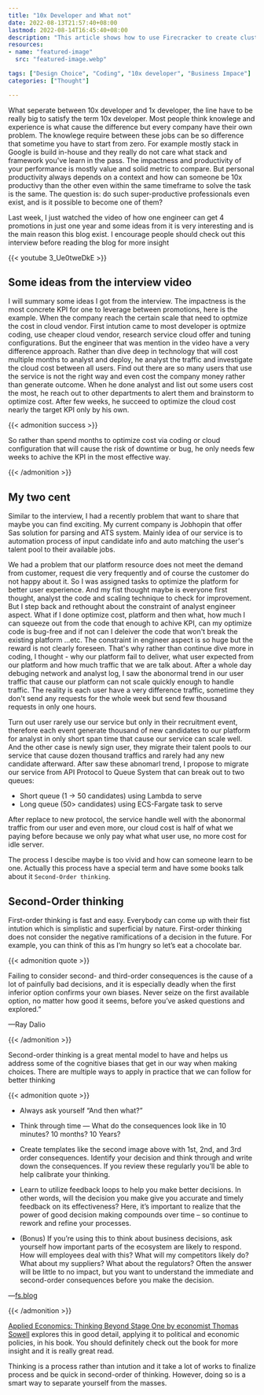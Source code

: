 ```yaml
---
title: "10x Developer and What not"
date: 2022-08-13T21:57:40+08:00
lastmod: 2022-08-14T16:45:40+08:00
description: "This article shows how to use Firecracker to create cluster VMs with container."
resources:
- name: "featured-image"
  src: "featured-image.webp"

tags: ["Design Choice", "Coding", "10x developer", "Business Impace"]
categories: ["Thought"]

---
```


What seperate between 10x developer and 1x developer, the line have to be really big to satisfy the term 10x developer. Most people think knowlege and experience is what cause the difference but every company have their own problem. The knowlege require between these jobs can be so difference that sometime you have to start from zero. For example mostly stack in Google is build in-house and they really do not care what stack and framework you've learn in the pass. The impactness and productivity of your performance is mostly value and solid metric to compare. But personal productivity always depends on a context and how can someone be 10x productivy than the other even within the same timeframe to solve the task is the same. The question is: do such super-productive professionals even exist, and is it possible to become one of them?

<!--more-->

Last week, I just watched the video of how one engineer can get 4 promotions in just one year and some ideas from it is very interesting and is the main reason this blog exist. I encourage people should check out this interview before reading the blog for more insight

{{< youtube 3_Ue0tweDkE >}}

## Some ideas from the interview video

I will summary some ideas I got from the interview. The impactness is the most concrete KPI for one to leverage between promotions, here is the example.
When the company reach the certain scale that need to optmize the cost in cloud vendor. First intution came to most developer is optmize coding, use cheaper cloud vendor, research service cloud offer and tuning configurations. But the engineer that was mention in the video have a very difference approach. Rather than dive deep in technology that will cost multiple months to analyst and deploy, he analyst the traffic and investigate the cloud cost between all users. Find out there are so many users that use the service is not the right way and even cost the company money rather than generate outcome. When he done analyst and list out some users cost the most, he reach out to other departments to alert them and brainstorm to optimize cost. After few weeks, he succeed to optimize the cloud cost nearly the target KPI only by his own.

{{< admonition success >}}

So rather than spend months to optimize cost via coding or cloud configuration that will cause the risk of downtime or bug, he only needs few weeks to achive the KPI in the most effective way.

{{< /admonition >}}

## My two cent

Similar to the interview, I had a recently problem that want to share that maybe you can find exciting. My current company is Jobhopin that offer Sas solution for parsing and ATS system. Mainly idea of our service is to automation process of input candidate info and auto matching the user's talent pool to their available jobs.

We had a problem that our platform resource does not meet the demand from customer, request die very frequently and of course the customer do not happy about it. So I was assigned tasks to optimize the platform for better user experience. And my fist thought maybe is everyone first thought, analyst the code and scaling technique to check for improvement. But I step back and rethought about the constraint of analyst engineer aspect. What if I done optimize cost, platform and then what, how much I can squeeze out from the code that enough to achive KPI, can my optimize code is bug-free and if not can I deleiver the code that won't break the existing platform ...etc. The constraint in engineer aspect is so huge but the reward is not clearly foreseen. That's why rather than continue dive more in coding, I thought - why our platform fail to deliver, what user expected from our platform and how much traffic that we are talk about. After a whole day debuging network and analyst log, I saw the abonormal trend in our user traffic that cause our platform can not scale quickly enough to handle traffic. The reality is each user have a very difference traffic, sometime they don't send any requests for the whole week but send few thousand requests in only one hours.

Turn out user rarely use our service but only in their recruitment event, therefore each event generate thousand of new candidates to our platform for analyst in only short span time that cause our service can scale well. And the other case is newly sign user, they migrate their talent pools to our service that cause dozen thousand traffics and rarely had any new candidate afterward. After saw these abnomarl trend, I propose to migrate our service from API Protocol to Queue System that can break out to two queues:

- Short queue (1 -> 50 candidates) using Lambda to serve
- Long queue (50> candidates) using ECS-Fargate task to serve

After replace to new protocol, the service handle well with the abonormal traffic from our user and even more, our cloud cost is half of what we paying before because we only pay what what user use, no more cost for idle server.

The process I descibe maybe is too vivid and how can someone learn to be one. Actually this process have a special term and have some books talk about it `Second-Order thinking`.

## Second-Order thinking

First-order thinking is fast and easy. Everybody can come up with their fist intution which is simplistic and superficial by nature. First-order thinking does not consider the negative ramifications of a decision in the future. For example, you can think of this as I’m hungry so let’s eat a chocolate bar.

{{< admonition quote >}}

Failing to consider second- and third-order consequences is the cause of a lot of painfully bad decisions, and it is especially deadly when the first inferior option confirms your own biases. Never seize on the first available option, no matter how good it seems, before you’ve asked questions and explored.”

—Ray Dalio

{{< /admonition >}}

Second-order thinking is a great mental model to have and helps us address some of the cognitive biases that get in our way when making choices. There are multiple ways to apply in practice that we can follow for better thinking

{{< admonition quote >}}

- Always ask yourself “And then what?”

- Think through time — What do the consequences look like in 10 minutes? 10 months? 10 Years?

- Create templates like the second image above with 1st, 2nd, and 3rd order consequences. Identify your decision and think through and write down the consequences. If you review these regularly you’ll be able to help calibrate your thinking.

- Learn to utilize feedback loops to help you make better decisions. In other words, will the decision you make give you accurate and timely feedback on its effectiveness? Here, it’s important to realize that the power of good decision making compounds over time – so continue to rework and refine your processes.


- (Bonus) If you’re using this to think about business decisions, ask yourself how important parts of the ecosystem are likely to respond. How will employees deal with this? What will my competitors likely do? What about my suppliers? What about the regulators? Often the answer will be little to no impact, but you want to understand the immediate and second-order consequences before you make the decision.

—[fs.blog](https://fs.blog/second-order-thinking/)

{{< /admonition >}}

[Applied Economics: Thinking Beyond Stage One by economist Thomas Sowell](https://www.amazon.com/Applied-Economics-Thinking-Beyond-Stage/dp/0465003451) explores this in good detail, applying it to political and economic policies, in his book. You should definitely check out the book for more insight and it is really great read.

Thinking is a process rather than intution and it take a lot of works to finalize process and be quick in second-order of thinking. However, doing so is a smart way to separate yourself from the masses.
